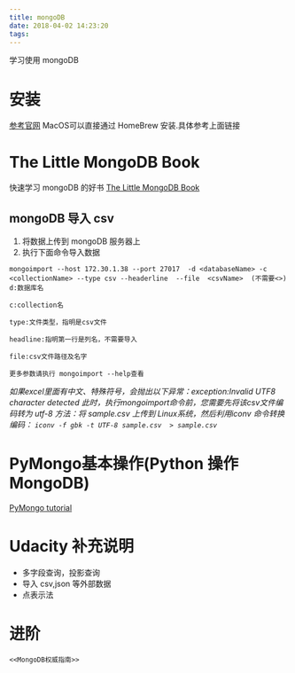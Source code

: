 ```yaml
---
title: mongoDB
date: 2018-04-02 14:23:20
tags:
---
```

学习使用 mongoDB<!--more-->

# 安装
[参考官网](https://docs.mongodb.com/manual/administration/install-community/)
MacOS可以直接通过 HomeBrew 安装.具体参考上面链接

#  The Little MongoDB Book
快速学习 mongoDB 的好书
[ The Little MongoDB Book](https://github.com/ilivebox/the-little-mongodb-book/blob/master/zh-cn/mongodb.markdown)

## mongoDB 导入 csv
1. 将数据上传到 mongoDB 服务器上
2. 执行下面命令导入数据

```
mongoimport --host 172.30.1.38 --port 27017  -d <databaseName> -c <collectionName> --type csv --headerline  --file  <csvName>  (不需要<>)
d:数据库名

c:collection名

type:文件类型，指明是csv文件

headline:指明第一行是列名，不需要导入

file:csv文件路径及名字

更多参数请执行 mongoimport --help查看
```

_如果excel里面有中文、特殊符号，会抛出以下异常：exception:Invalid UTF8 character detected
此时，执行mongoimport命令前，您需要先将该csv文件编码转为 utf-8
方法：将 sample.csv 上传到 Linux系统，然后利用iconv 命令转换编码：
`iconv -f gbk -t UTF-8 sample.csv  > sample.csv`_

# PyMongo基本操作(Python 操作 MongoDB)
[PyMongo tutorial](http://api.mongodb.com/python/current/tutorial.html)

# Udacity 补充说明
- 多字段查询，投影查询
- 导入 csv,json 等外部数据
- 点表示法



# 进阶
`<<MongoDB权威指南>>`
